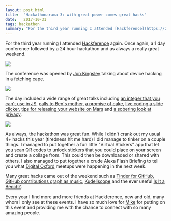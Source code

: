 ```yaml
---
layout: post.html
title:  "Hackathonarama 3: with great power comes great hacks"
date:   2017-10-31
tags: hackathon
summary: "For the third year running I attended [Hackference](https://2017.hackference.co.uk/) again. Once again, a 1 day conference followed by a 24 hour hackathon and as always a really great weekend."
---
```

For the third year running I attended [Hackference](https://2017.hackference.co.uk/) again. Once again, a 1 day conference followed by a 24 hour hackathon and as always a really great weekend.

[![](/images/tweets/921291636486885377.svg)](https://twitter.com/tweet/status/921291636486885377)

The conference was opened by [Jon Kingsley](https://twitter.com/JFKingsley) talking about device hacking in a fetching cape.

[![](/images/tweets/921294945125847040.svg)](https://twitter.com/tweet/status/921294945125847040)

The day included a wide range of great talks including [an integer that you can't use in JS](https://twitter.com/Lily_2point0/status/921305171338125312), [calls to Ben's mother](https://twitter.com/edent/status/921311892919943169), [a promise of cake](https://twitter.com/jna_sh/status/921313320254222336), [live coding a slide clicker](https://twitter.com/JamieTanna/status/921330784841228288), [tips for releasing your website on Mars](https://twitter.com/cbetta/status/921342143393910789) and [a sobering look at privacy](https://twitter.com/bevishalperry/status/921400192447983617).

[![](/images/tweets/921403371860439041.svg)](https://twitter.com/tweet/status/921403371860439041)

As always, the hackathon was great fun. While I didn't crank out my usual 4+ hacks this year (tiredness hit me hard) I did manage to tinker on a couple things. I managed to put together a fun little "Virtual Stickers" app that let you scan QR codes to unlock stickers that you could place on your screen and create a collage from. This could then be downloaded or shared with others. I also managed to put together a crude Alexa Flash Briefing to tell you what [Digital Oxford](http://digitaloxford.com/) meetups were happening in the next week.

Many great hacks came out of the weekend such as [Tinder for GitHub](https://twitter.com/bevishalperry/status/922094521789435904), [GitHub contributions graph as music](https://twitter.com/bevishalperry/status/922083878889803776), [Kudeliscope](https://twitter.com/danielthepope/status/922097304999522310) and the ever useful [Is It a Bench?](https://twitter.com/danielthepope/status/922095102230753281).

Every year I find more and more friends at Hackference, new and old, many whom I only see at these events. I have so much love for [Mike](https://twitter.com/ukmadlz) for putting on this event and providing me with the chance to connect with so many amazing people.
